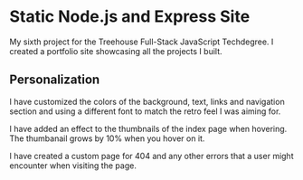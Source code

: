 # Static Node.js and Express Site

My sixth project for the Treehouse Full-Stack JavaScript Techdegree. I created a portfolio site showcasing all the projects I built.

## Personalization
I have customized the colors of the background, text, links and navigation section and using a different font to match the retro feel I was aiming for.

I have added an effect to the thumbnails of the index page when hovering. The thumbanail grows by 10% when you hover on it.

I have created a custom page for 404 and any other errors that a user might encounter when visiting the page.